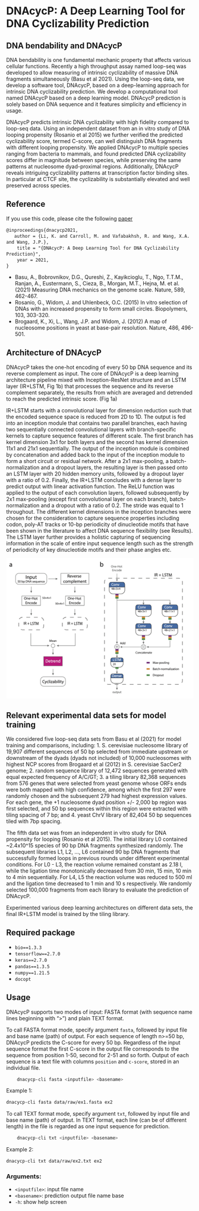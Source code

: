 # DNAcycP: A Deep Learning Tool for DNA Cyclizability Prediction 

## DNA bendability and DNAcycP

DNA bendability is one fundamental mechanic property that affects various cellular functions. Recently a high throughput assay named loop-seq was developed to allow measuring of intrinsic cyclizability of massive DNA fragments simultaneously (Basu et al 2021). Using the loop-seq data, we develop a software tool, DNAcycP, based on a deep-learning approach for intrinsic DNA cyclizability prediction. We develop a computational tool named DNAcycP based on a deep learning model. DNAcycP prediction is solely based on DNA sequence and it features simplicity and efficiency in usage. 

DNAcycP predicts intrinsic DNA cyclizability with high fidelity compared to loop-seq data. Using an independent dataset from an in vitro study of DNA looping propensity (Rosanio et al 2015) we further verified the predicted cyclizability score, termed C-score, can well distinguish DNA fragments with different looping propensity. We applied DNAcycP to multiple species ranging from bacteria to mammals, and found predicted DNA cyclizability scores differ in magnitude between species, while preserving the same patterns at nucleosome dyad-proximal regions. Additionally, DNAcycP reveals intriguing cyclizability patterns at transcription factor binding sites. In particular at CTCF site, the cyclizability is substantially elevated and well preserved across species.

## Reference
If you use this code, please cite the following [paper]()

    @inproceedings{dnacycp2021,
       author = {Li, K. and Carroll, M. and Vafabakhsh, R. and Wang, X.A. and Wang, J.P.},
        title = "{DNAcycP: A Deep Learning Tool for DNA Cyclizability Prediction}",
        year = 2021,
    }

* Basu, A., Bobrovnikov, D.G., Qureshi, Z., Kayikcioglu, T., Ngo, T.T.M., Ranjan, A., Eustermann, S., Cieza, B., Morgan, M.T., Hejna, M. et al. (2021) Measuring DNA mechanics on the genome scale. Nature, 589, 462-467.
* Rosanio, G., Widom, J. and Uhlenbeck, O.C. (2015) In vitro selection of DNAs with an increased propensity to form small circles. Biopolymers, 103, 303-320.
* Brogaard, K., Xi, L., Wang, J.P. and Widom, J. (2012) A map of nucleosome positions in yeast at base-pair resolution. Nature, 486, 496-501.

## Architecture of DNAcycP

DNAcycP takes the one-hot encoding of every 50 bp DNA sequence and its reverse complement as input. The core of DNAcycP is a deep learning architecture pipeline mixed with Inception-ResNet structure and an LSTM layer (IR+LSTM, Fig 1b) that processes the sequence and its reverse complement separately, the results from which are averaged and detrended to reach the predicted intrinsic score. (Fig 1a)

IR+LSTM starts with a convolutional layer for dimension reduction such that the encoded sequence space is reduced from 2D to 1D. The output is fed into an inception module that contains two parallel branches, each having two sequentially connected convolutional layers with branch-specific kernels to capture sequence features of different scale. The first branch has kernel dimension 3x1 for both layers and the second has kernel dimension 11x1 and 21x1 sequentially. The output of the inception module is combined by concatenation and added back to the input of the inception module to form a short circuit or residual network. After a 2x1 max-pooling, a batch-normalization and a dropout layers, the resulting layer is then passed onto an LSTM layer with 20 hidden memory units, followed by a dropout layer with a ratio of 0.2. Finally, the IR+LSTM concludes with a dense layer to predict output with linear activation function. The ReLU function was applied to the output of each convolution layers, followed subsequently by 2x1 max-pooling (except first convolutional layer on each branch), batch-normalization and a dropout with a ratio of 0.2. The stride was equal to 1 throughout. The different kernel dimensions in the inception branches were chosen for the consideration to capture sequence properties including codon, poly-AT tracks or 10-bp periodicity of dinucleotide motifs that have been shown in the literature to affect DNA sequence flexibility (see Results). The LSTM layer further provides a holistic capturing of sequencing information in the scale of entire input sequence length such as the strength of periodicity of key dinucleotide motifs and their phase angles etc.

![A diagram of DNAcycP.](./figures/Figure1.png)

## Relevant experimental data sets for model training

We considered five loop-seq data sets from Basu et al (2021) for model training and comparisons,  including: 1. S. cerevisiae nucleosome library of 19,907 different sequences of 50 bp selected from immediate upstream or downstream of the dyads (dyads not included) of 10,000 nucleosomes with highest NCP scores from Brogaard et al (2012) in S. cerevisiae SacCer2 genome; 2. random sequence library of 12,472 sequences generated with equal expected frequency of A/C/GT; 3. a tiling library 82,368 sequences from 576 genes that were selected from yeast genome whose ORFs ends were both mapped with high confidence, among which the first 297 were randomly chosen and the subsequent 279 had highest expression values. For each gene, the +1 nucleosome dyad position +/- 2,000 bp region was first selected, and 50 bp sequences within this region were extracted with tiling spacing of 7 bp; and 4. yeast ChrV library of 82,404 50 bp sequences tiled with 7bp spacing.

The fifth data set was from an independent in vitro study for DNA propensity for looping (Rosanio et al 2015). The initial library L0 contained ~2.4x10^15 species of 90 bp DNA fragments synthesized randomly. The subsequent libraries L1, L2, …, L6 contained 90 bp DNA fragments that successfully formed loops in previous rounds under different experimental conditions. For L0 - L3, the reaction volume remained constant as 2.18 l, while the ligation time monotonically decreased from 30 min, 15 min, 10 min to 4 min sequentially. For L4, L5 the reaction volume was reduced to 500 ml and the ligation time decreased to 1 min and 10 s respectively. We randomly selected 100,000 fragments from each library to evaluate the prediction of DNAcycP.

Experimented various deep learning architectures on different data sets, the final IR+LSTM model is trained by the tiling library.

## Required package

* `bio==1.3.3`
* `tensorflow==2.7.0`
* `keras==2.7.0`
* `pandas==1.3.5`
* `numpy==1.21.5`
* `docopt`

## Usage

DNAcycP supports two modes of input: FASTA format (with sequence name lines beginning with “>”) and plain TEXT format.

To call FASTA format mode, specify argument `fasta`, followed by input file and base name (path) of output. For each sequence of length n>=50 bp, DNAcycP predicts the C-score for every 50 bp. Regardless of the input sequence format the first C-score in the output file corresponds to the sequence from position 1-50, second for 2-51 and so forth. Output of each sequence is a text file with columns `position` and `c-score`, stored in an individual file.
```bash
    dnacycp-cli fasta <inputfile> <basename>
```
Example 1:
```bash
dnacycp-cli fasta data/raw/ex1.fasta ex2
```

To call TEXT format mode, specify argument `txt`, followed by input file and base name (path) of output. In TEXT format, each line (can be of different length) in the file is regarded as one input sequence for prediction. 
```bash
    dnacycp-cli txt <inputfile> <basename>
```
Example 2:
```bash
dnacycp-cli txt data/raw/ex2.txt ex2
```

### Arguments:   
  * `<inputfile>`: input file name
  * `<basename>`: prediction output file name base
  * `-h`: show help screen 

